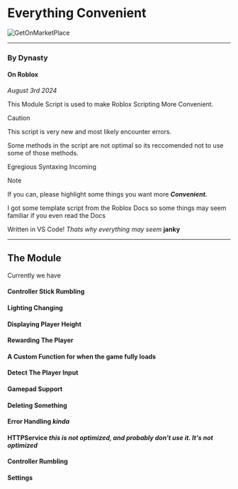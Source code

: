 # Everything Convenient

![GetOnMarketPlace](https://github.com/user-attachments/assets/f21d84d0-984e-4d0a-bc4d-62bb0aba9de2)

---

### By Dynasty
#### On Roblox
*August 3rd 2024*

This Module Script is used to make Roblox Scripting More Convenient.

> [!CAUTION]
> This script is very new and most likely encounter errors.
>
> Some methods in the script are not optimal so its reccomended not to use some of those methods.
>
> Egregious Syntaxing Incoming


> [!NOTE]
> If you can, please highlight some things you want more ***Convenient.***
>
> I got some template script from the Roblox Docs so some things may seem familiar if you even read the Docs 
>
> Written in VS Code! *Thats why everything may seem* **janky**

---

## The Module
Currently we have

#### Controller Stick Rumbling
 
#### Lighting Changing

#### Displaying Player Height

#### Rewarding The Player

#### A Custom Function for when the game fully loads

#### Detect The Player Input

#### Gamepad Support

#### Deleting Something

#### Error Handling *kinda*

#### HTTPService *this is not optimized, and probably don't use it. It's not optimized*

#### Controller Rumbling

#### Settings